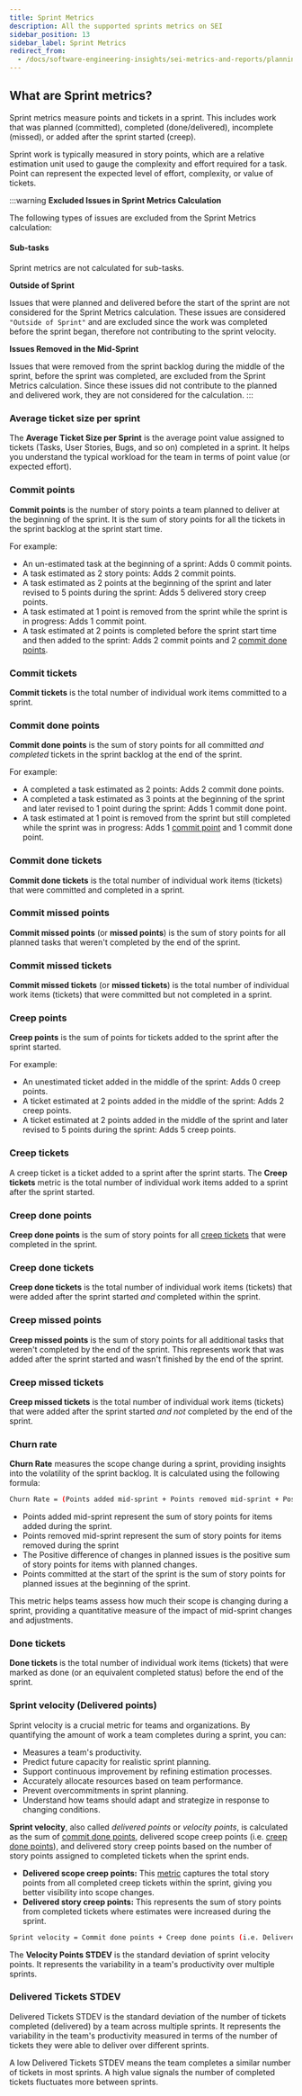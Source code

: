 ```yaml
---
title: Sprint Metrics
description: All the supported sprints metrics on SEI
sidebar_position: 13
sidebar_label: Sprint Metrics
redirect_from:
  - /docs/software-engineering-insights/sei-metrics-and-reports/planning/sprint-metrics/sei-sprints-metrics
---
```


## What are Sprint metrics?

Sprint metrics measure points and tickets in a sprint. This includes work that was planned (committed), completed (done/delivered), incomplete (missed), or added after the sprint started (creep).

Sprint work is typically measured in story points, which are a relative estimation unit used to gauge the complexity and effort required for a task. Point can represent the expected level of effort, complexity, or value of tickets.

:::warning 
**Excluded Issues in Sprint Metrics Calculation**

The following types of issues are excluded from the Sprint Metrics calculation:

#### Sub-tasks

Sprint metrics are not calculated for sub-tasks.

**Outside of Sprint**

Issues that were planned and delivered before the start of the sprint are not considered for the Sprint Metrics calculation. These issues are considered `"Outside of Sprint"` and are excluded since the work was completed before the sprint began, therefore not contributing to the sprint velocity.

**Issues Removed in the Mid-Sprint**

Issues that were removed from the sprint backlog during the middle of the sprint, before the sprint was completed, are excluded from the Sprint Metrics calculation. Since these issues did not contribute to the planned and delivered work, they are not considered for the calculation.
:::

### Average ticket size per sprint

The **Average Ticket Size per Sprint** is the average point value assigned to tickets (Tasks, User Stories, Bugs, and so on) completed in a sprint. It helps you understand the typical workload for the team in terms of point value (or expected effort).

### Commit points

**Commit points** is the number of story points a team planned to deliver at the beginning of the sprint. It is the sum of story points for all the tickets in the sprint backlog at the sprint start time.

For example:

* An un-estimated task at the beginning of a sprint: Adds 0 commit points.
* A task estimated as 2 story points: Adds 2 commit points.
* A task estimated as 2 points at the beginning of the sprint and later revised to 5 points during the sprint: Adds 5 delivered story creep points.
* A task estimated at 1 point is removed from the sprint while the sprint is in progress: Adds 1 commit point.
* A task estimated at 2 points is completed before the sprint start time and then added to the sprint: Adds 2 commit points and 2 [commit done points](#commit-done-points).

### Commit tickets

**Commit tickets** is the total number of individual work items committed to a sprint.

### Commit done points

**Commit done points** is the sum of story points for all committed _and completed_ tickets in the sprint backlog at the end of the sprint.

For example:

* A completed a task estimated as 2 points: Adds 2 commit done points.
* A completed a task estimated as 3 points at the beginning of the sprint and later revised to 1 point during the sprint: Adds 1 commit done point.
* A task estimated at 1 point is removed from the sprint but still completed while the sprint was in progress: Adds 1 [commit point](#commit-points) and 1 commit done point.

### Commit done tickets

**Commit done tickets** is the total number of individual work items (tickets) that were committed and completed in a sprint.

### Commit missed points

**Commit missed points** (or **missed points**) is the sum of story points for all planned tasks that weren't completed by the end of the sprint.

### Commit missed tickets

**Commit missed tickets** (or **missed tickets**) is the total number of individual work items (tickets) that were committed but not completed in a sprint.

### Creep points

**Creep points** is the sum of points for tickets added to the sprint after the sprint started.

For example:

* An unestimated ticket added in the middle of the sprint: Adds 0 creep points.
* A ticket estimated at 2 points added in the middle of the sprint: Adds 2 creep points.
* A ticket estimated at 2 points added in the middle of the sprint and later revised to 5 points during the sprint: Adds 5 creep points.

### Creep tickets

A creep ticket is a ticket added to a sprint after the sprint starts. The **Creep tickets** metric is the total number of individual work items added to a sprint after the sprint started.

### Creep done points

**Creep done points** is the sum of story points for all [creep tickets](#creep-tickets) that were completed in the sprint.

### Creep done tickets

**Creep done tickets** is the total number of individual work items (tickets) that were added after the sprint started _and_ completed within the sprint.

### Creep missed points

**Creep missed points** is the sum of story points for all additional tasks that weren't completed by the end of the sprint. This represents work that was added after the sprint started and wasn't finished by the end of the sprint.

### Creep missed tickets

**Creep missed tickets** is the total number of individual work items (tickets) that were added after the sprint started _and not_ completed by the end of the sprint.

### Churn rate

**Churn Rate** measures the scope change during a sprint, providing insights into the volatility of the sprint backlog. It is calculated using the following formula:

```bash
Churn Rate = (Points added mid-sprint + Points removed mid-sprint + Positive difference of changes in planned issues) / Points committed at the start of the sprint

```

* Points added mid-sprint represent the sum of story points for items added during the sprint.
* Points removed mid-sprint represent the sum of story points for items removed during the sprint
* The Positive difference of changes in planned issues is the positive sum of story points for items with planned changes.
* Points committed at the start of the sprint is the sum of story points for planned issues at the beginning of the sprint.

This metric helps teams assess how much their scope is changing during a sprint, providing a quantitative measure of the impact of mid-sprint changes and adjustments.

### Done tickets

**Done tickets** is the total number of individual work items (tickets) that were marked as done (or an equivalent completed status) before the end of the sprint.

### Sprint velocity (Delivered points)

Sprint velocity is a crucial metric for teams and organizations. By quantifying the amount of work a team completes during a sprint, you can:

* Measures a team's productivity.
* Predict future capacity for realistic sprint planning.
* Support continuous improvement by refining estimation processes.
* Accurately allocate resources based on team performance.
* Prevent overcommitments in sprint planning.
* Understand how teams should adapt and strategize in response to changing conditions.

**Sprint velocity**, also called _delivered points_ or _velocity points_, is calculated as the sum of [commit done points](#commit-done-points), delivered scope creep points (i.e. [creep done points](#creep-done-points)), and delivered story creep points based on the number of story points assigned to completed tickets when the sprint ends.

* **Delivered scope creep points:** This [metric](#creep-done-points) captures the total story points from all completed creep tickets within the sprint, giving you better visibility into scope changes.
* **Delivered story creep points:** This represents the sum of story points from completed tickets where estimates were increased during the sprint.

```bash
Sprint velocity = Commit done points + Creep done points (i.e. Delivered scope creep points) + Delivered story creep points
```

The **Velocity Points STDEV** is the standard deviation of sprint velocity points. It represents the variability in a team's productivity over multiple sprints.

### Delivered Tickets STDEV

Delivered Tickets STDEV is the standard deviation of the number of tickets completed (delivered) by a team across multiple sprints. It represents the variability in the team's productivity measured in terms of the number of tickets they were able to deliver over different sprints.

A low Delivered Tickets STDEV means the team completes a similar number of tickets in most sprints. A high value signals the number of completed tickets fluctuates more between sprints.
